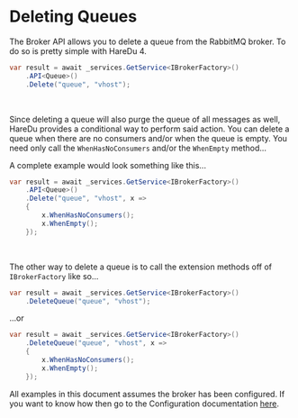 # Deleting Queues

The Broker API allows you to delete a queue from the RabbitMQ broker. To do so is pretty simple with HareDu 4.

```c#
var result = await _services.GetService<IBrokerFactory>()
    .API<Queue>()
    .Delete("queue", "vhost");
```
<br>

Since deleting a queue will also purge the queue of all messages as well, HareDu provides a conditional way to perform said action. You can delete a queue when there are no consumers and/or when the queue is empty. You need only call the ```WhenHasNoConsumers``` and/or the ```WhenEmpty``` method...

A complete example would look something like this...

```c#
var result = await _services.GetService<IBrokerFactory>()
    .API<Queue>()
    .Delete("queue", "vhost", x =>
    {
        x.WhenHasNoConsumers();
        x.WhenEmpty();
    });
```
<br>

The other way to delete a queue is to call the extension methods off of ```IBrokerFactory``` like so...

```c#
var result = await _services.GetService<IBrokerFactory>()
    .DeleteQueue("queue", "vhost");
```

...or

```c#
var result = await _services.GetService<IBrokerFactory>()
    .DeleteQueue("queue", "vhost", x =>
    {
        x.WhenHasNoConsumers();
        x.WhenEmpty();
    });
```

All examples in this document assumes the broker has been configured. If you want to know how then go to the Configuration documentation [here](https://github.com/ahives/HareDu3/blob/master/docs/configuration.md).

